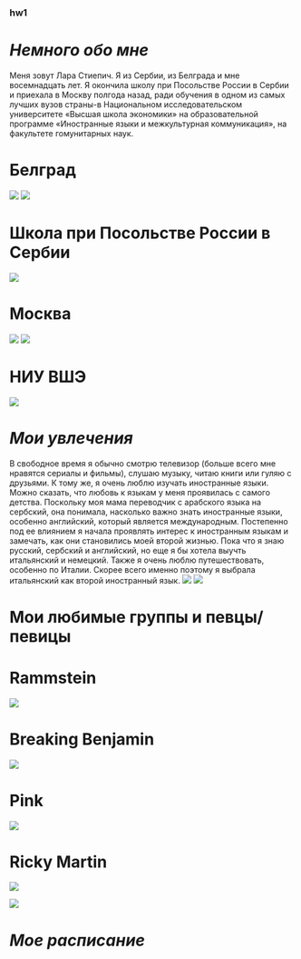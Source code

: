 ### hw1 ###
# *Немного обо мне* #
Меня зовут Лара Cтиепич. Я из Сербии, из Белграда и мне восемнадцать лет. Я окончила школу при Посольстве России в Сербии и приехала в Москву полгода назад, ради обучения в одном из самых лучших вузов страны-в Национальном исследовательском университете «Высшая школа экономики» на образовательной программе «Иностранные языки и межкультурная коммуникация», на факультете гомунитарных наук. 
# Белград #
![](https://lonelyplanetwp.imgix.net/2017/09/Belgrade-Knez-Mihailova-street-af958c3aa30c.jpg?crop=entropy&fit=crop&h=421&sharp=10&vib=20&w=748) ![](http://nomadcapitalist.com/wp-content/uploads/2017/08/Belgrade-Featured.jpg)
# Школа при Посольстве России в Сербии #
![](http://www.shkolaserb.ru/kontent/stranicy/shkola/shkola2015.jpg) 
# Москва #
![](https://www.delfin-tour.ru/ai/html/92/images/0/12.jpg) ![](https://assets1.bmstatic.com/assets/bookshelves-covers/ff/46/37f5074e6b828c369f0533859ff59a28-iK2n0dDd-ipad.jpg)
# НИУ ВШЭ #
![](https://moscow.hse.ru/data/2017/07/03/1171253097/20170614_1034-Pano.jpg) 
# *Мои увлечения* #
В свободное время я обычно смотрю телевизор (больше всего мне нравятся сериалы и фильмы), слушаю музыку, читаю книги или гуляю с друзьями. К тому же, я очень люблю изучать иностранные языки. Можно сказать, что любовь к языкам у меня проявилась с самого детства. Поскольку моя мама переводчик с арабского языка на сербский, она понимала, насколько важно знать иностранные языки, особенно английский, который является международным. Постепенно под ее влиянием я начала проявлять интерес к иностранным языкам и замечать, как они становились моей второй жизнью. Пока что я знаю русский, сербский и английский, но еще я бы хотела выучть итальянский и немецкий. Также я очень люблю путешествовать, особенно по Италии. Скорее всего именно поэтому я выбрала итальянский как второй иностранный язык.
![](http://humanities.exeter.ac.uk/media/universityofexeter/collegeofhumanities/foreign_language_centre_930.jpg) ![](https://www2.naz.edu/files/2613/9152/9631/Modern-Foreign-Languages.jpg) 
# Мои любимые группы и певцы/певицы #
# Rammstein #
![](https://media.giphy.com/media/kMR47XQHIYgnK/giphy.gif) 
# Breaking Benjamin #
![](https://i.makeagif.com/media/7-14-2015/oG-pYA.gif)
# Pink #
![](https://media.giphy.com/media/xTg8B2QpPwcTxwReQU/giphy.gif)
# Ricky Martin #
![](https://media.giphy.com/media/xT9IgoYQTCXxb0Zqtq/source.gif)

![](https://media.giphy.com/media/xT9IgoYQTCXxb0Zqtq/source.gif)
# *Мое расписание* #


